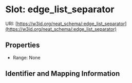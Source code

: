 # Slot: edge_list_separator

URI: [https://w3id.org/neat_schema/:edge_list_separator](https://w3id.org/neat_schema/:edge_list_separator)



<!-- no inheritance hierarchy -->


## Properties

 * Range: None



## Identifier and Mapping Information





